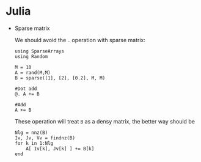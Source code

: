 # Julia

* Sparse matrix

  We should avoid the `.` operation with sparse matrix:
  
  ```
  using SparseArrays
  using Random
  
  M = 10
  A = rand(M,M)
  B = sparse([1], [2], [0.2], M, M)
  
  #Dot add
  @. A += B
  
  #Add
  A += B
  ```
  
  These operation will treat `B` as a densy matrix, the better way should be
  
  ```
  Nlg = nnz(B)
  Iv, Jv, Vv = findnz(B)
  for k in 1:Nlg
      A[ Iv[k], Jv[k] ] += B[k]
  end
  ```
